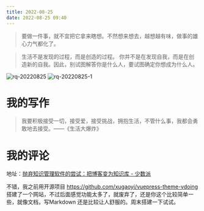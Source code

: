 ```yaml
---
title: 2022-08-25
date: 2022-08-25 09:40
---
```


> 要做一件事，就不宜把它拿来瞎想。不然想来想去，越想越有味，做事的雄心力气都化了。

> 生活不是发现的过程，而是创造的过程。
> 你并不是在发现自我，而是在创造新的自我。因此，别试图解答你是什么人，要试图确定你想成为什么人。

![rq-20220825](http://images.iotop.work/upic/2022825-rq-20220825.jpg)
![rq-20220825-1](http://images.iotop.work/upic/2022825-rq-20220825-1.jpg)


# 我的写作

> 我要积极接受一切，接受爱，接受挑战，拥抱生活，不管什么事，我都会勇敢地去接受。——《生活大爆炸》


# 我的评论

地址：[抛弃知识管理软件的尝试：把博客变为知识库 - 少数派](https://sspai.com/post/75329)

不错，我之前用开源项目 https://github.com/xugaoyi/vuepress-theme-vdoing 搭建了一个网站，不过后面感觉功能太多了，就废弃了，还是你这个比较简单一些，就像文档，写Markdown 还是比较让人舒服的。周末搭建一下试试。